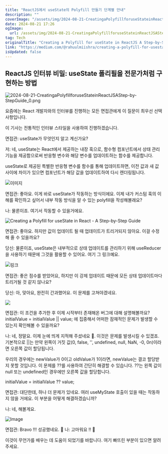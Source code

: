 ```yaml
---
title: "ReactJS에서 useState의 Polyfill 만들기 단계별 안내"
description: ""
coverImage: "/assets/img/2024-08-21-CreatingaPolyfillforuseStateinReactJSAStep-by-StepGuide_0.png"
date: 2024-08-21 17:26
ogImage: 
  url: /assets/img/2024-08-21-CreatingaPolyfillforuseStateinReactJSAStep-by-StepGuide_0.png
tag: Tech
originalTitle: "Creating a Polyfill for useState in ReactJS A Step-by-Step Guide"
link: "https://medium.com/@rahuulmiishra/creating-a-polyfill-for-usestate-in-reactjs-a-step-by-step-guide-20dcee6cef74"
isUpdated: false
---
```



## ReactJS 인터뷰 비밀: useState 폴리필을 전문가처럼 구현하는 방법

![2024-08-21-CreatingaPolyfillforuseStateinReactJSAStep-by-StepGuide_0.png](/assets/img/2024-08-21-CreatingaPolyfillforuseStateinReactJSAStep-by-StepGuide_0.png)

요즘에는 React 개발자와의 인터뷰를 진행하는 모든 면접관에게 이 질문이 최우선 선택 사항입니다.

이 기사는 전통적인 인터뷰 스타일을 사용하여 진행하겠습니다.

<div class="content-ad"></div>

면접관: useState가 무엇인지 알고 계신가요?

저: 네, useState는 React에서 제공하는 내장 훅으로, 함수형 컴포넌트에서 상태 관리 기능을 제공함으로써 반응형 변수와 해당 변수를 업데이트하는 함수를 제공합니다.

useState로 제공된 특별한 반응형 변수를 함수를 통해 업데이트하면, 이전 값과 새 값 사이에 차이가 있으면 컴포넌트가 해당 값을 업데이트하여 다시 렌더링됩니다.

![이미지](/assets/img/2024-08-21-CreatingaPolyfillforuseStateinReactJSAStep-by-StepGuide_1.png)

<div class="content-ad"></div>

면접관: 좋아요. 이게 바로 useState가 작동하는 방식이에요. 이제 내가 커스텀 훅의 이해를 확인하고 싶어서 내부 작동 방식을 알 수 있는 polyfill을 작성해볼래요?

나: 물론이죠. 여기서 작동할 수 있을거에요.

![Creating a Polyfill for useState in React - A Step-by-Step Guide](/assets/img/2024-08-21-CreatingaPolyfillforuseStateinReactJSAStep-by-StepGuide_2.png)

면접관: 좋아요. 하지만 값이 업데이트 될 때 업데이트가 트리거되지 않아요. 이걸 수정해 줄 수 있을까요?

<div class="content-ad"></div>

당신: 물론이죠, useState은 내부적으로 상태 업데이트를 관리하기 위해 useReducer을 사용하기 때문에 그것을 활용할 수 있어요. 여기 그 링크예요.

![링크](/assets/img/2024-08-21-CreatingaPolyfillforuseStateinReactJSAStep-by-StepGuide_3.png)

면접관: 좋은 점수를 받았어요, 하지만 이 강제 업데이트 때문에 모든 상태 업데이트마다 트리거될 것 같지 않나요?

당신: 아, 맞아요, 완전히 간과했어요. 이 문제를 고쳐야겠네요.

<div class="content-ad"></div>

<img src="/assets/img/2024-08-21-CreatingaPolyfillforuseStateinReactJSAStep-by-StepGuide_4.png" />

면접관: 이 조건을 추가한 후 이제 시작부터 존재해온 버그에 대해 설명해볼까요? initialValue = initialValue || value; 에 집중해서 어떠한 잠재적인 문제가 발생할 수 있는지 확인해볼 수 있을까요?

나: 네, 정말요. 이제 눈에 띄게 지적해 주셨네요 🦅. 이것은 문제를 발생시킬 수 있겠죠. 기본적으로 ||는 만약 왼쪽이 거짓 값(0, false, '', undefined, null, NaN, -0, 0n)이라면 오른쪽 값이 할당됩니다.

우리의 경우에는 newValue가 0이고 oldValue가 1이라면, newValue는 결코 할당받지 못할 것입니다. 이 문제를 ??를 사용하여 간단히 해결할 수 있습니다. ??는 왼쪽 값이 null 또는 undefined인 경우에만 오른쪽 값을 할당합니다.

<div class="content-ad"></div>

initialValue = initialValue ?? value;

면접관: 대단한데, 하나 더 문제가 있네요. 여러 useMyState 호출이 있을 때는 작동하지 않을 거에요. 이 부분을 어떻게 해결하겠습니까?

나: 네, 해볼게요.

![Image](/assets/img/2024-08-21-CreatingaPolyfillforuseStateinReactJSAStep-by-StepGuide_5.png)

<div class="content-ad"></div>

면접관: Bravo !!! 성공했네요. 🙌
나: 고마워요 !! 🥹

이것이 무언가를 배우는 데 도움이 되었기를 바랍니다. 여기 빠뜨린 부분이 있으면 알려주세요.